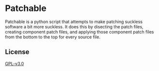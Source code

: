 # Patchable

Patchable is a python script that attempts to make patching suckless software a bit more suckless. It does this by disecting the patch files, creating component patch files, and applying those component patch files from the bottom to the top for every source file.

## License
[GPL-v3.0](https://choosealicense.com/licenses/gpl-3.0/)
